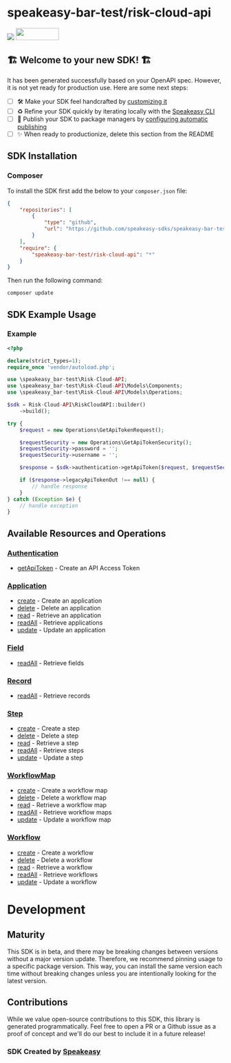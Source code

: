 # speakeasy-bar-test/risk-cloud-api

<div align="left">
    <a href="https://speakeasyapi.dev/"><img src="https://custom-icon-badges.demolab.com/badge/-Built%20By%20Speakeasy-212015?style=for-the-badge&logoColor=FBE331&logo=speakeasy&labelColor=545454" /></a>
    <a href="https://opensource.org/licenses/MIT">
        <img src="https://img.shields.io/badge/License-MIT-blue.svg" style="width: 100px; height: 28px;" />
    </a>
</div>


## 🏗 **Welcome to your new SDK!** 🏗

It has been generated successfully based on your OpenAPI spec. However, it is not yet ready for production use. Here are some next steps:
- [ ] 🛠 Make your SDK feel handcrafted by [customizing it](https://www.speakeasyapi.dev/docs/customize-sdks)
- [ ] ♻️ Refine your SDK quickly by iterating locally with the [Speakeasy CLI](https://github.com/speakeasy-api/speakeasy)
- [ ] 🎁 Publish your SDK to package managers by [configuring automatic publishing](https://www.speakeasyapi.dev/docs/productionize-sdks/publish-sdks)
- [ ] ✨ When ready to productionize, delete this section from the README

<!-- Start SDK Installation [installation] -->
## SDK Installation

### Composer

To install the SDK first add the below to your `composer.json` file:

```json
{
    "repositories": [
        {
            "type": "github",
            "url": "https://github.com/speakeasy-sdks/speakeasy-bar-test-sample-sdk.git"
        }
    ],
    "require": {
        "speakeasy-bar-test/risk-cloud-api": "*"
    }
}
```

Then run the following command:

```bash
composer update
```
<!-- End SDK Installation [installation] -->

<!-- Start SDK Example Usage [usage] -->
## SDK Example Usage

### Example

```php
<?php

declare(strict_types=1);
require_once 'vendor/autoload.php';

use \speakeasy_bar-test\Risk-Cloud-API;
use \speakeasy_bar-test\Risk-Cloud-API\Models\Components;
use \speakeasy_bar-test\Risk-Cloud-API\Models\Operations;

$sdk = Risk-Cloud-API\RiskCloudAPI::builder()
    ->build();

try {
    $request = new Operations\GetApiTokenRequest();

    $requestSecurity = new Operations\GetApiTokenSecurity();
    $requestSecurity->password = '';
    $requestSecurity->username = '';

    $response = $sdk->authentication->getApiToken($request, $requestSecurity);

    if ($response->legacyApiTokenOut !== null) {
        // handle response
    }
} catch (Exception $e) {
    // handle exception
}
```
<!-- End SDK Example Usage [usage] -->

<!-- Start Available Resources and Operations [operations] -->
## Available Resources and Operations

### [Authentication](docs/sdks/authentication/README.md)

* [getApiToken](docs/sdks/authentication/README.md#getapitoken) - Create an API Access Token

### [Application](docs/sdks/application/README.md)

* [create](docs/sdks/application/README.md#create) - Create an application
* [delete](docs/sdks/application/README.md#delete) - Delete an application
* [read](docs/sdks/application/README.md#read) - Retrieve an application
* [readAll](docs/sdks/application/README.md#readall) - Retrieve applications
* [update](docs/sdks/application/README.md#update) - Update an application

### [Field](docs/sdks/field/README.md)

* [readAll](docs/sdks/field/README.md#readall) - Retrieve fields

### [Record](docs/sdks/record/README.md)

* [readAll](docs/sdks/record/README.md#readall) - Retrieve records

### [Step](docs/sdks/step/README.md)

* [create](docs/sdks/step/README.md#create) - Create a step
* [delete](docs/sdks/step/README.md#delete) - Delete a step
* [read](docs/sdks/step/README.md#read) - Retrieve a step
* [readAll](docs/sdks/step/README.md#readall) - Retrieve steps
* [update](docs/sdks/step/README.md#update) - Update a step

### [WorkflowMap](docs/sdks/workflowmap/README.md)

* [create](docs/sdks/workflowmap/README.md#create) - Create a workflow map
* [delete](docs/sdks/workflowmap/README.md#delete) - Delete a workflow map
* [read](docs/sdks/workflowmap/README.md#read) - Retrieve a workflow map
* [readAll](docs/sdks/workflowmap/README.md#readall) - Retrieve workflow maps
* [update](docs/sdks/workflowmap/README.md#update) - Update a workflow map

### [Workflow](docs/sdks/workflow/README.md)

* [create](docs/sdks/workflow/README.md#create) - Create a workflow
* [delete](docs/sdks/workflow/README.md#delete) - Delete a workflow
* [read](docs/sdks/workflow/README.md#read) - Retrieve a workflow
* [readAll](docs/sdks/workflow/README.md#readall) - Retrieve workflows
* [update](docs/sdks/workflow/README.md#update) - Update a workflow
<!-- End Available Resources and Operations [operations] -->

<!-- Placeholder for Future Speakeasy SDK Sections -->

# Development

## Maturity

This SDK is in beta, and there may be breaking changes between versions without a major version update. Therefore, we recommend pinning usage
to a specific package version. This way, you can install the same version each time without breaking changes unless you are intentionally
looking for the latest version.

## Contributions

While we value open-source contributions to this SDK, this library is generated programmatically.
Feel free to open a PR or a Github issue as a proof of concept and we'll do our best to include it in a future release!

### SDK Created by [Speakeasy](https://docs.speakeasyapi.dev/docs/using-speakeasy/client-sdks)
